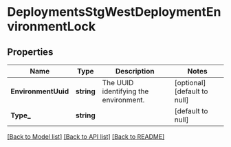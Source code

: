 # DeploymentsStgWestDeploymentEnvironmentLock

## Properties
Name | Type | Description | Notes
------------ | ------------- | ------------- | -------------
**EnvironmentUuid** | **string** | The UUID identifying the environment. | [optional] [default to null]
**Type_** | **string** |  | [default to null]

[[Back to Model list]](../README.md#documentation-for-models) [[Back to API list]](../README.md#documentation-for-api-endpoints) [[Back to README]](../README.md)

